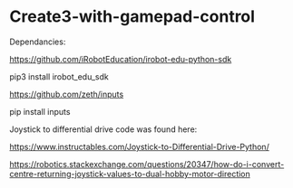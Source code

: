 # Create3-with-gamepad-control

Dependancies: 

https://github.com/iRobotEducation/irobot-edu-python-sdk

pip3 install irobot_edu_sdk

https://github.com/zeth/inputs

pip install inputs

Joystick to differential drive code was found here:

https://www.instructables.com/Joystick-to-Differential-Drive-Python/

https://robotics.stackexchange.com/questions/20347/how-do-i-convert-centre-returning-joystick-values-to-dual-hobby-motor-direction
